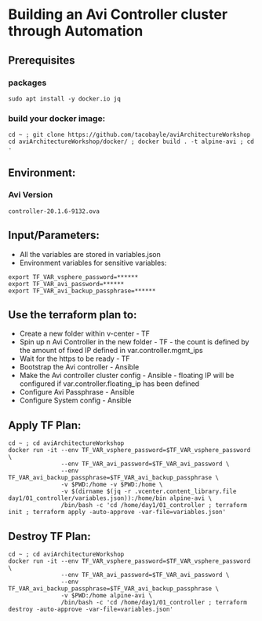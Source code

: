 # Building an Avi Controller cluster through Automation

## Prerequisites

### packages

```
sudo apt install -y docker.io jq
```

### build your docker image:
```
cd ~ ; git clone https://github.com/tacobayle/aviArchitectureWorkshop
cd aviArchitectureWorkshop/docker/ ; docker build . -t alpine-avi ; cd -
```

## Environment:

### Avi Version
```
controller-20.1.6-9132.ova
```

## Input/Parameters:
- All the variables are stored in variables.json
- Environment variables for sensitive variables:
```
export TF_VAR_vsphere_password=******
export TF_VAR_avi_password=******
export TF_VAR_avi_backup_passphrase=******
```

## Use the terraform plan to:
- Create a new folder within v-center - TF
- Spin up n Avi Controller in the new folder - TF - the count is defined by the amount of fixed IP defined in var.controller.mgmt_ips
- Wait for the https to be ready - TF
- Bootstrap the Avi controller - Ansible
- Make the Avi controller cluster config - Ansible - floating IP will be configured if var.controller.floating_ip has been defined
- Configure Avi Passphrase - Ansible
- Configure System config - Ansible

## Apply TF Plan:
```
cd ~ ; cd aviArchitectureWorkshop
docker run -it --env TF_VAR_vsphere_password=$TF_VAR_vsphere_password \
               --env TF_VAR_avi_password=$TF_VAR_avi_password \
               --env TF_VAR_avi_backup_passphrase=$TF_VAR_avi_backup_passphrase \
               -v $PWD:/home -v $PWD:/home \
               -v $(dirname $(jq -r .vcenter.content_library.file day1/01_controller/variables.json)):/home/bin alpine-avi \
               /bin/bash -c 'cd /home/day1/01_controller ; terraform init ; terraform apply -auto-approve -var-file=variables.json'
```

## Destroy TF Plan:
```
cd ~ ; cd aviArchitectureWorkshop
docker run -it --env TF_VAR_vsphere_password=$TF_VAR_vsphere_password \
               --env TF_VAR_avi_password=$TF_VAR_avi_password \
               --env TF_VAR_avi_backup_passphrase=$TF_VAR_avi_backup_passphrase \
               -v $PWD:/home alpine-avi \
               /bin/bash -c 'cd /home/day1/01_controller ; terraform destroy -auto-approve -var-file=variables.json'
```